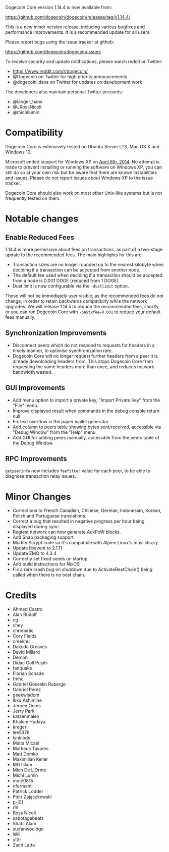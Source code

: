 Dogecoin Core version 1.14.4 is now available from:

  <https://github.com/dogecoin/dogecoin/releases/tag/v1.14.4/>

This is a new minor version release, including various bugfixes and performance improvements. It is a recommended
update for all users.

Please report bugs using the issue tracker at github:

  <https://github.com/dogecoin/dogecoin/issues>

To receive security and update notifications, please watch reddit or Twitter:

  * https://www.reddit.com/r/dogecoin/
  * @Dogecoin on Twitter for high priority announcements
  * @dogecoin\_devs on Twitter for updates on development work

The developers also maintain personal Twitter accounts:

  * @langer\_hans
  * @JRossNicoll
  * @michilumin

Compatibility
==============

Dogecoin Core is extensively tested on Ubuntu Server LTS, Mac OS X and Windows 10.

Microsoft ended support for Windows XP on [April 8th, 2014](https://www.microsoft.com/en-us/WindowsForBusiness/end-of-xp-support),
No attempt is made to prevent installing or running the software on Windows XP, you
can still do so at your own risk but be aware that there are known instabilities and issues.
Please do not report issues about Windows XP to the issue tracker.

Dogecoin Core should also work on most other Unix-like systems but is not
frequently tested on them.

Notable changes
===============

Enable Reduced Fees
-------------------

1.14.4 is more permissive about fees on transactions, as part of a two-stage update to the recommended fees.
The main highlights for this are:

* Transaction sizes are no longer rounded up to the nearest kilobyte when deciding if a transaction can be accepted from another node.
* The default fee used when deciding if a transaction should be accepted from a node is 0.001 DOGE (reduced from 1 DOGE).
* Dust limit is now configurable via the `-dustlimit` option.

These will not be immediately user visible, as the recommended fees do not change, in order to retain backwards compatibilty while the network upgrades. We will release 1.14.5 to reduce the recommended fees, shortly, or you can run Dogecoin Core with `-paytxfee=0.001` to reduce your default fees manually.

Synchronization Improvements
----------------------------

* Disconnect peers which do not respond to requests for headers in a timely manner, to optimise synchronization rate.
* Dogecoin Core will no longer request further headers from a peer it is already downloading headers from. This stops Dogecoin Core from requesting the same headers more than once, and reduces network bandwidth wasted.

GUI Improvements
----------------

* Add menu option to import a private key, "Import Private Key" from the "File" menu.
* Improve displayed result when commands in the debug console return null.
* Fix text overflow in the paper wallet generator.
* Add column to peers table showing bytes sent/received, accessible via "Debug Window" from the "Help" menu.
* Add GUI for adding peers manually, accessible from the peers table of the Debug Window.

RPC Improvements
----------------

`getpeerinfo` now includes `feefilter` value for each peer, to be able to diagnose transaction relay issues.

Minor Changes
=============

* Corrections to French Canadian, Chinese, German, Indonesian, Korean, Polish and Portuguese translations.
* Correct a bug that resulted in negative progress per hour being displayed during sync.
* Regtest network can now generate AuxPoW blocks.
* Add Snap packaging support.
* Modify Scrypt code so it's compatible with Alpine Linux's musl library.
* Update libevent to 2.1.11
* Update ZMQ to 4.3.4
* Correctly set fixed seeds on startup.
* Add build instructions for NixOS
* Fix a rare crash bug on shutdown due to ActivateBestChain() being called when there is no best chain.

Credits
=======

* Ahmed Castro
* Alan Rudolf
* cg
* chey
* chromatic
* Cory Fields
* creekhu
* Dakoda Greaves
* David Millard
* Demon
* Dídac Coll Pujals
* fanquake
* Florian Schade
* fmhc
* Gabriel Gosselin Roberge
* Gabriel Pérez
* geekwisdom
* Ikko Ashimine
* Jeroen Ooms
* Jerry Park
* katzenmalen
* Khakim Hudaya
* kregerl
* lee5378
* lynklody
* Malta Micael
* Matheus Tavares
* Matt Domko
* Maximilian Keller
* MD Islam
* Mich De L'Orme
* Michi Lumin
* motz0815
* nformant
* Patrick Lodder
* Piotr Zajączkowski
* p-j01
* rht
* Ross Nicoll
* sabotagebeats
* Shafil Alam
* stefanwouldgo
* Will
* xt3r
* Zach Latta
